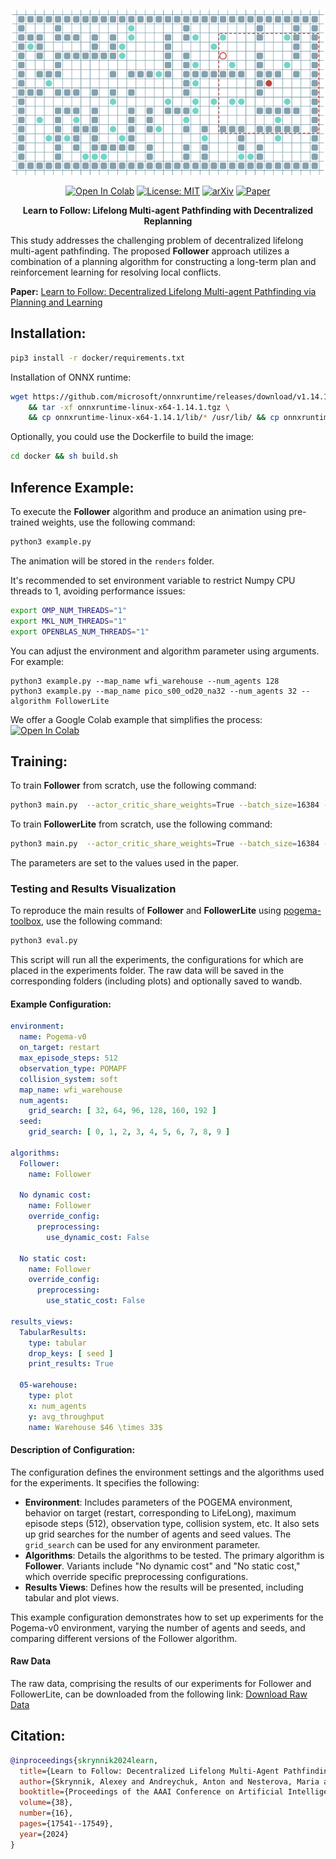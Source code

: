 <div align="center">

[![Example](https://raw.githubusercontent.com/Tviskaron/pogema-svg/main/learn-to-follow-ep00001-lab-maze_010-seed0.svg)](https://github.com/AIRI-Institute/learn-to-follow) 

[![Open In Colab](https://colab.research.google.com/assets/colab-badge.svg)](https://colab.research.google.com/drive/1CnC47qbc4Z3sHfiR6sIX0ngXi6UfTx8o?usp=sharing)
[![License: MIT](https://img.shields.io/badge/License-MIT-blue.svg)](https://github.com/AIRI-Institute/learn-to-follow/blob/main/LICENSE)
[![arXiv](https://img.shields.io/badge/arXiv-2310.01207-b31b1b.svg)](https://arxiv.org/abs/2310.01207)
[![Paper](https://img.shields.io/badge/AAAI-2024-blue)](https://ojs.aaai.org/index.php/AAAI/article/view/29704)

**Learn to Follow: Lifelong Multi-agent Pathfinding with Decentralized Replanning**

</div> 

This study addresses the challenging problem of decentralized lifelong multi-agent pathfinding. The proposed **Follower** 
approach utilizes a combination of a planning algorithm for constructing a long-term plan and reinforcement learning
for resolving local conflicts.

**Paper:** [Learn to Follow: Decentralized Lifelong Multi-agent Pathfinding via Planning and Learning
](https://arxiv.org/abs/2310.01207)



## Installation:

```bash
pip3 install -r docker/requirements.txt
```


Installation of ONNX runtime:
```bash
wget https://github.com/microsoft/onnxruntime/releases/download/v1.14.1/onnxruntime-linux-x64-1.14.1.tgz \
    && tar -xf onnxruntime-linux-x64-1.14.1.tgz \
    && cp onnxruntime-linux-x64-1.14.1/lib/* /usr/lib/ && cp onnxruntime-linux-x64-1.14.1/include/* /usr/include/
```

Optionally, you could use the Dockerfile to build the image:
```bash
cd docker && sh build.sh
```

## Inference Example:

To execute the **Follower** algorithm and produce an animation using pre-trained weights, use the following command:

```bash
python3 example.py
```

The animation will be stored in the `renders` folder.

It's recommended to set environment variable to restrict Numpy CPU threads to 1,  avoiding performance issues:

```bash
export OMP_NUM_THREADS="1" 
export MKL_NUM_THREADS="1" 
export OPENBLAS_NUM_THREADS="1"
```

You can adjust the environment and algorithm parameter using arguments. For example:
```
python3 example.py --map_name wfi_warehouse --num_agents 128
python3 example.py --map_name pico_s00_od20_na32 --num_agents 32 --algorithm FollowerLite
```


We offer a Google Colab example that simplifies the process:
[![Open In Colab](https://colab.research.google.com/assets/colab-badge.svg)](https://colab.research.google.com/drive/1CnC47qbc4Z3sHfiR6sIX0ngXi6UfTx8o?usp=sharing)


## Training:

To train **Follower** from scratch, use the following command:

```bash
python3 main.py  --actor_critic_share_weights=True --batch_size=16384 --env=PogemaMazes-v0 --exploration_loss_coeff=0.023 --extra_fc_layers=1 --gamma=0.9756 --hidden_size=512 --intrinsic_target_reward=0.01 --learning_rate=0.00022 --lr_schedule=constant --network_input_radius=5 --num_filters=64 --num_res_blocks=8 --num_workers=8 --optimizer=adam --ppo_clip_ratio=0.2   --train_for_env_steps=1000000000 --use_rnn=True
```

To train **FollowerLite** from scratch, use the following command:
```bash
python3 main.py  --actor_critic_share_weights=True --batch_size=16384 --env=PogemaMazes-v0 --exploration_loss_coeff=0.0156 --extra_fc_layers=0 --gamma=0.9716 --hidden_size=16 --intrinsic_target_reward=0.01 --learning_rate=0.00013 --lr_schedule=kl_adaptive_minibatch --network_input_radius=3 --num_filters=8 --num_res_blocks=1 --num_workers=4 --optimizer=adam --ppo_clip_ratio=0.2     --train_for_env_steps=20000000 --use_rnn=False
```
The parameters are set to the values used in the paper.

### Testing and Results Visualization 
To reproduce the main results of **Follower** and **FollowerLite** using [pogema-toolbox](https://github.com/AIRI-Institute/pogema-toolbox), use the following command:
```bash
python3 eval.py
```
This script will run all the experiments, the configurations for which are placed in the experiments folder. The raw data will be saved in the corresponding folders (including plots) and optionally saved to wandb.

#### Example Configuration:

```yaml
environment:
  name: Pogema-v0
  on_target: restart
  max_episode_steps: 512
  observation_type: POMAPF
  collision_system: soft  
  map_name: wfi_warehouse
  num_agents:
    grid_search: [ 32, 64, 96, 128, 160, 192 ]
  seed:
    grid_search: [ 0, 1, 2, 3, 4, 5, 6, 7, 8, 9 ]

algorithms:
  Follower:
    name: Follower

  No dynamic cost:
    name: Follower
    override_config:
      preprocessing:
        use_dynamic_cost: False

  No static cost:
    name: Follower
    override_config:
      preprocessing:
        use_static_cost: False

results_views:
  TabularResults:
    type: tabular
    drop_keys: [ seed ]
    print_results: True

  05-warehouse:
    type: plot
    x: num_agents
    y: avg_throughput
    name: Warehouse $46 \times 33$
```

#### Description of Configuration:

The configuration defines the environment settings and the algorithms used for the experiments. It specifies the following:
- **Environment**: Includes parameters of the POGEMA environment, behavior on target (restart, corresponding to LifeLong), maximum episode steps (512), observation type, collision system, etc. It also sets up grid searches for the number of agents and seed values. The `grid_search` can be used for any environment parameter.
- **Algorithms**: Details the algorithms to be tested. The primary algorithm is **Follower**. Variants include "No dynamic cost" and "No static cost," which override specific preprocessing configurations.
- **Results Views**: Defines how the results will be presented, including tabular and plot views.

This example configuration demonstrates how to set up experiments for the Pogema-v0 environment, varying the number of agents and seeds, and comparing different versions of the Follower algorithm.
#### Raw Data

The raw data, comprising the results of our experiments for Follower and FollowerLite, can be downloaded from the following link:
[Download Raw Data](https://github.com/AIRI-Institute/learn-to-follow/releases/download/v0/learn-to-follow-raw-data.zip)


## Citation:

```bibtex
@inproceedings{skrynnik2024learn,
  title={Learn to Follow: Decentralized Lifelong Multi-Agent Pathfinding via Planning and Learning},
  author={Skrynnik, Alexey and Andreychuk, Anton and Nesterova, Maria and Yakovlev, Konstantin and Panov, Aleksandr},
  booktitle={Proceedings of the AAAI Conference on Artificial Intelligence},
  volume={38},
  number={16},
  pages={17541--17549},
  year={2024}
}
```

